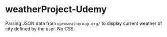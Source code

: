 # weatherProject-Udemy

Parsing JSON data from `openweathermap.org/` to display current weather of city defined by the user. No CSS.
